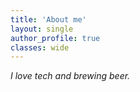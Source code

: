 ```yaml
---
title: 'About me'
layout: single
author_profile: true
classes: wide
---
```


*I love tech and brewing beer.*
